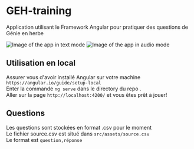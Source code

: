 # GEH-training
Application utilisant le Framework Angular pour pratiquer des questions de Génie en herbe

![Image of the app in text mode](https://i.imgur.com/NqJXosl.png)
![Image of the app in audio mode](https://i.imgur.com/UfkvTqX.png)
## Utilisation en local 

Assurer vous d'avoir installé Angular sur votre machine `https://angular.io/guide/setup-local` <br>
Enter la commande `ng serve` dans le directory du repo .<br>
Aller sur la page `http://localhost:4200/` et vous êtes prêt à jouer!

## Questions

Les questions sont stockées en format .csv pour le moment <br>
Le fichier source.csv est situé dans `src/assets/source.csv` <br>
Le format est `question,réponse`
<br>